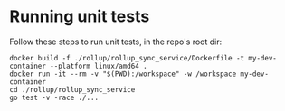 # Running unit tests

Follow these steps to run unit tests, in the repo's root dir:

```
docker build -f ./rollup/rollup_sync_service/Dockerfile -t my-dev-container --platform linux/amd64 .
docker run -it --rm -v "$(PWD):/workspace" -w /workspace my-dev-container
cd ./rollup/rollup_sync_service
go test -v -race ./...
```
